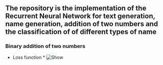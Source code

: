 ## The repository is the implementation of the Recurrent Neural Network for text generation, name generation, addition of two numbers and the classification of of different types of name

### Binary addition of two numbers
* Loss function *
![Show](https://i.postimg.cc/NfWG4rXY/Capture-1.jpg,rawimage=True)
